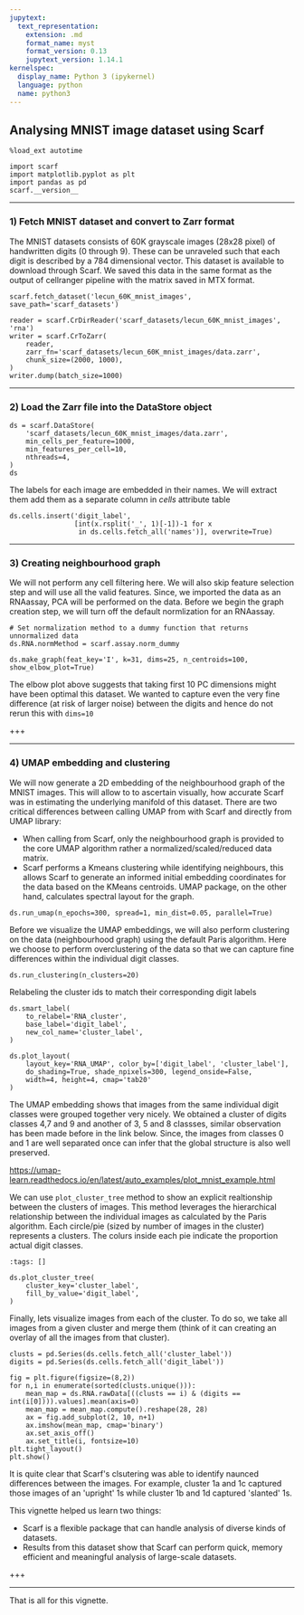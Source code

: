 ```yaml
---
jupytext:
  text_representation:
    extension: .md
    format_name: myst
    format_version: 0.13
    jupytext_version: 1.14.1
kernelspec:
  display_name: Python 3 (ipykernel)
  language: python
  name: python3
---
```


## Analysing MNIST image dataset using Scarf

```{code-cell} ipython3
%load_ext autotime

import scarf
import matplotlib.pyplot as plt
import pandas as pd
scarf.__version__
```

---
### 1) Fetch MNIST dataset and convert to Zarr format

The MNIST datasets consists of 60K grayscale images (28x28 pixel) of handwritten digits (0 through 9).
These can be unraveled such that each digit is described by a 784 dimensional vector. 
This dataset is  available to download through Scarf. We saved this data in the same format as
the output of cellranger pipeline with the matrix saved in MTX format.

```{code-cell} ipython3
scarf.fetch_dataset('lecun_60K_mnist_images', save_path='scarf_datasets')
```

```{code-cell} ipython3
reader = scarf.CrDirReader('scarf_datasets/lecun_60K_mnist_images', 'rna')
writer = scarf.CrToZarr(
    reader,
    zarr_fn='scarf_datasets/lecun_60K_mnist_images/data.zarr',
    chunk_size=(2000, 1000),
)
writer.dump(batch_size=1000)
```

---
### 2) Load the Zarr file into the DataStore object

```{code-cell} ipython3
ds = scarf.DataStore(
    'scarf_datasets/lecun_60K_mnist_images/data.zarr',
    min_cells_per_feature=1000,
    min_features_per_cell=10,
    nthreads=4,
)
ds
```

The labels for each image are embedded in their names. We will extract them add them as a separate column in *cells* attribute table

```{code-cell} ipython3
ds.cells.insert('digit_label',
                [int(x.rsplit('_', 1)[-1])-1 for x
                 in ds.cells.fetch_all('names')], overwrite=True)
```

---
### 3) Creating neighbourhood graph

We will not perform any cell filtering here. We will also skip feature selection step and will use all the valid features. Since, we imported the data as an RNAassay, PCA will be performed on the data. Before we begin the graph creation step, we will turn off the default normlization for an RNAassay.

```{code-cell} ipython3
# Set normalization method to a dummy function that returns unnormalized data
ds.RNA.normMethod = scarf.assay.norm_dummy

ds.make_graph(feat_key='I', k=31, dims=25, n_centroids=100, show_elbow_plot=True)
```

The elbow plot above suggests that taking first 10 PC dimensions might have been optimal this dataset. We wanted to capture even the very fine difference (at risk of larger noise) between the digits and hence do not rerun this with `dims=10`

+++

---
### 4) UMAP embedding and clustering

We will now generate a 2D embedding of the neighbourhood graph of the MNIST images. This will allow to to ascertain visually, how accurate Scarf was in estimating the underlying manifold of this dataset. There are two critical differences between calling UMAP from with Scarf and directly from UMAP library:
- When calling from Scarf, only the neighbourhood graph is provided to the core UMAP algorithm rather a normalized/scaled/reduced data matrix.
- Scarf performs a Kmeans clustering while identifying neighbours, this allows Scarf to generate an informed initial embedding coordinates for the data based on the KMeans centroids. UMAP package, on the other hand, calculates spectral layout for the graph.

```{code-cell} ipython3
ds.run_umap(n_epochs=300, spread=1, min_dist=0.05, parallel=True)
```

Before we visualize the UMAP embeddings, we will also perform clustering on the data (neighbourhood graph) using the default Paris algorithm. Here we choose to perform overclustering of the data so that we can capture fine differences within the individual digit classes.

```{code-cell} ipython3
ds.run_clustering(n_clusters=20)
```

Relabeling the cluster ids to match their corresponding digit labels

```{code-cell} ipython3
ds.smart_label(
    to_relabel='RNA_cluster',
    base_label='digit_label',
    new_col_name='cluster_label',
)
```

```{code-cell} ipython3
ds.plot_layout(
    layout_key='RNA_UMAP', color_by=['digit_label', 'cluster_label'],
    do_shading=True, shade_npixels=300, legend_onside=False,
    width=4, height=4, cmap='tab20'
)
```

The UMAP embedding shows that images from the same individual digit classes were grouped together very nicely. We obtained a cluster of digits classes 4,7 and 9 and another of 3, 5 and 8 classses, similar observation has been made before in the link below. Since, the images from classes 0 and 1 are well separated once can infer that the global structure is also well preserved.

https://umap-learn.readthedocs.io/en/latest/auto_examples/plot_mnist_example.html

We can use `plot_cluster_tree` method to show an explicit realtionship between the clusters of images. This method leverages the hierarchical relationship between the individual images as calculated by the Paris algorithm. Each circle/pie (sized by number of images in the cluster) represents a clusters. The colurs inside each pie indicate the proportion actual digit classes.

```{code-cell} ipython3
:tags: []

ds.plot_cluster_tree(
    cluster_key='cluster_label',
    fill_by_value='digit_label',
)
```

Finally, lets visualize images from each of the cluster. To do so, we take all images from a given cluster and merge them (think of it can creating an overlay of all the images from that cluster).

```{code-cell} ipython3
clusts = pd.Series(ds.cells.fetch_all('cluster_label'))
digits = pd.Series(ds.cells.fetch_all('digit_label'))
```

```{code-cell} ipython3
fig = plt.figure(figsize=(8,2))
for n,i in enumerate(sorted(clusts.unique())):
    mean_map = ds.RNA.rawData[((clusts == i) & (digits == int(i[0]))).values].mean(axis=0)
    mean_map = mean_map.compute().reshape(28, 28)
    ax = fig.add_subplot(2, 10, n+1)
    ax.imshow(mean_map, cmap='binary')
    ax.set_axis_off()
    ax.set_title(i, fontsize=10)
plt.tight_layout()
plt.show()
```

It is quite clear that Scarf's clsutering was able to identify naunced differences between the images. For example, cluster 1a and 1c captured those images of an 'upright' 1s while cluster 1b and 1d captured 'slanted' 1s.

This vignette helped us learn two things:
- Scarf is a flexible package that can handle analysis of diverse kinds of datasets.
- Results from this dataset show that Scarf can perform quick, memory efficient and meaningful analysis of large-scale datasets.

+++

---
That is all for this vignette.
